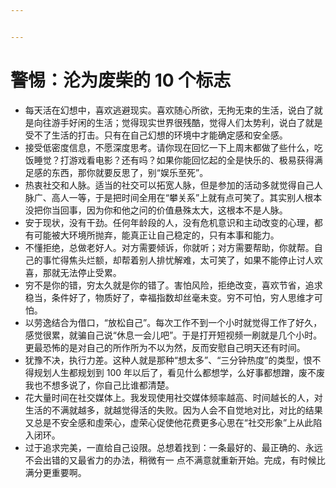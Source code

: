```yaml
---


---
```


# 警惕：沦为废柴的 10 个标志

- 每天活在幻想中，喜欢逃避现实。喜欢随心所欲，无拘无束的生活，说白了就是向往游手好闲的生活；觉得现实世界很残酷，觉得人们太势利，说白了就是受不了生活的打击。只有在自己幻想的环境中才能确定感和安全感。
- 接受低密度信息，不愿深度思考。请你现在回忆一下上周末都做了些什么，吃饭睡觉？打游戏看电影？还有吗？如果你能回忆起的全是快乐的、极易获得满足感的东西，那你就要反思了，别“娱乐至死”。
- 热衷社交和人脉。适当的社交可以拓宽人脉，但是参加的活动多就觉得自己人脉广、高人一等，于是把时间全用在“攀关系”上就有点可笑了。其实别人根本没把你当回事，因为你和他之问的价值悬殊太大，这根本不是人脉。
- 安于现状，没有干劲。任何年龄段的人，没有危机意识和主动改变的心理，都有可能被大环境所抛弃，能真正让自己稳定的，只有本事和能力。
- 不懂拒绝，总做老好人。对方需要倾诉，你就听；对方需要帮助，你就帮。自己的事忙得焦头烂额，却帮着别人排忧解难，太可笑了，如果不能停止讨人欢喜，那就无法停止受累。
- 穷不是你的错，穷太久就是你的错了。害怕风险，拒绝改变，喜欢节省，追求稳当，条件好了，物质好了，幸福指数却丝毫未变。穷不可怕，穷人思维才可怕。
- 以劳逸结合为借口，“放松自己”。每次工作不到一个小时就觉得工作了好久，感觉很累，就骗自己说“休息一会儿吧”。于是打开短视频一刷就是几个小时。更最恐怖的是对自己的所作所为不以为然，反而安慰自己明天还有时间。
- 犹豫不决，执行力差。这种人就是那种“想太多”、“三分钟热度”的类型，恨不得规划人生都规划到 100 年以后了，看见什么都想学，么好事都想蹭，废不废我也不想多说了，你自己比谁都清楚。
- 花大量时间在社交媒体上。我发现使用社交媒体频率越高、时间越长的人，对生活的不满就越多，就越觉得活的失败。因为人会不自觉地对比，对比的结果又总是不安全感和虛荣心，虚荣心促使他花费更多心思在“社交形象”上从此陷入闭环。
- 过于追求完美，一直给自己设限。总想着找到：一条最好的、最正确的、永远不会出错的又最省力的办法，稍微有一 点不满意就重新开始。完成，有时候比满分更重要啊。
